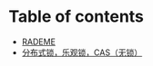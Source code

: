 # Table of contents

* [RADEME](README.md)
* [分布式锁，乐观锁，CAS（无锁）](fen-bu-shi-suo-le-guan-suo-cas-wu-suo.md)

